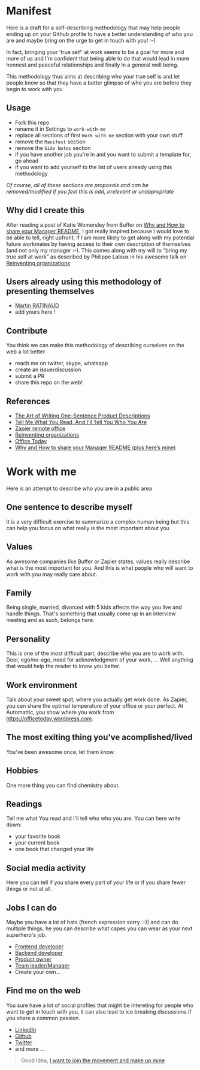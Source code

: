 # Manifest

Here is a draft for a self-describing methodology that may help people ending up on your Github profile to have a better understanding of who you are and maybe bring on the urge to get in touch with you! :-)

In fact, bringing your 'true self' at work seems to be a goal for more and more of us and I'm confident that being able to do that would lead in more honnest and peaceful relationships and finally in a general well being.

This methodology thus aims at describing who your true self is and let people know so that they have a better glimpse of who you are before they begin to work with you

## Usage

- Fork this repo
- rename it in Settings to `work-with-me`
- replace all sections of first `Work with me` section with your own stuff
- remove the `Manifest` section
- remove the `Side Notes` section
- if you have another job you're in and you want to submit a template for, go ahead
- if you want to add yourself to the list of users already using this methodology

*Of course, all of these sections are proposals and can be removed/modified if you feel this is odd, irrelevant or unappropriate*

## Why did I create this

After reading a post of Katie Womersley from Buffer on [Why and How to share your Manager README](https://medium.com/@kawomersley/why-and-how-to-share-your-manager-readme-plus-heres-mine-8a4fe188ee1b), I got really inspired because I would love to be able to tell, right upfront, if I am more likely to get along with my potential future workmates by having access to their own description of themselves (and not only my manager :-).
This comes along with my will to “bring my true self at work” as described by Philippe Laloux in his awesome talk on [Reinventing organizations](https://www.youtube.com/watch?v=gcS04BI2sbk&feature=youtu.be)

## Users already using this methodology of presenting themselves

- [Martin RATINAUD](https://github.com/martinratinaud/work-with-me)
- add yours here !

## Contribute

You think we can make this methodology of describing ourselves on the web a lot better
- reach me on twitter, skype, whatsapp
- create an issue/discussion
- submit a PR
- share this repo on the web!

## References
- [The Art of Writing One-Sentence Product Descriptions](https://medium.dave-bailey.com/the-magic-formula-to-describe-a-product-in-one-sentence-175ce38619c7)
- [Tell Me What You Read, And I’ll Tell You Who You Are](https://medium.com/personal-growth/tell-me-what-you-read-and-ill-tell-you-who-you-are-dbbe9d250b2e)
- [Zapier remote office](https://zapier.com/learn/remote-work/remote-office-photos/)
- [Reinventing organizations](https://www.youtube.com/watch?v=gcS04BI2sbk)
- [Office Today](https://officetoday.wordpress.com/)
- [Why and How to share your Manager README (plus here’s mine)](https://medium.com/@kawomersley/why-and-how-to-share-your-manager-readme-plus-heres-mine-8a4fe188ee1b)

# Work with me

Here is an attempt to describe who you are in a public area

## One sentence to describe myself

It is a very difficult exercise to summarize a complex human being but this can help you focus on what really is the most important about you

## Values

As awesome companies like Buffer or Zapier states, values really describe what is the most important for you.
And this is what people who will want to work with you may really care about.

## Family

Being single, married, divorced with 5 kids affects the way you live and handle things.
That's something that usually come up in an interview meeting and as such, belongs here.

## Personality

This is one of the most difficult part, describe who you are to work with.
Doer, ego/no-ego, need for acknowledgment of your work, ...
Well anything that would help the reader to know you better.

## Work environment

Talk about your sweet spot, where you actually get work done.
As Zapier, you can share the optimal temperature of your office or your perfect.
At Automattic, you show where you work from https://officetoday.wordpress.com.

## The most exiting thing you've acomplished/lived

You've been awesome once, let them know.

## Hobbies

One more thing you can find chemistry about.

## Readings

Tell me what You read and I'll tell who who you are.
You can here write down:
- your favorite book
- your current book
- one book that changed your life

## Social media activity

Here you can tell if you share every part of your life or if you share fewer things or not at all.

## Jobs I can do

Maybe you have a lot of hats (french expression sorry :-)) and can do multiple things. he you can describe what capes you can wear as your next superhero's job.

- [Frontend developer](./frontend-developer.md)
- [Backend developer](./backend-developer.md)
- [Product owner](./product-owner.md)
- [Team leader/Manager](./team-leader-manager.md)
- Create your own...

## Find me on the web

You sure have a lot of social profiles that might be intereting for people who want to get in touch with you, it can also lead to ice breaking discussions if you share a common passion.

- [LinkedIn](https://fr.linkedin.com/in/xxxx)
- [Github](https://www.github.com/xxxx)
- [Twitter](https://www.twitter.com/xxxx)
- and more ...

> Good Idea, [I want to join the movement and make up mine](https://github.com/better-human/work-with-me-template)
